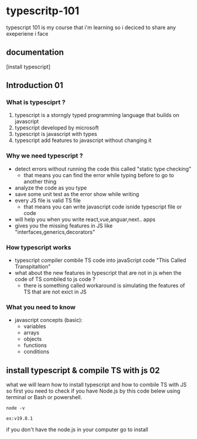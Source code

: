 # typescritp-101
typescript 101 is my course that i'm learning so i deciced to share any exeperiene i face 

## documentation 
[install typescript]

## Introduction 01
### What is typesciprt ? 
1. typescript is a storngly typed programming language that builds on javascript 
2. typescript developed by microsoft 
3. typescript is javascript with types 
4. typescript add features to javascript without changing it 


### Why we need typescript ?
* detect errors without running the code this called "static type checking" 
   - that means you can find the error while typing before to go to another thing 
* analyze the code as you type 
* save some unit test as the error show while writing 
* every JS file is valid TS file  
   - that means you can write javascript code isnide typescript file or code 
* will help you when you write react,vue,anguar,next.. apps 
* gives you the missing features in JS like "interfaces,generics,decorators" 

### How typescript works 
 - typescript compiler combile TS code into javaScript code "This Called Transpitaltion"
 - what about the new features in typescript that are not in js when the code of TS combiled to js code ? 
    - there is something called workaround is simulating the features of TS that are not exict in JS 

### What you need to know 
- javascript concepts (basic):
  - variables 
  - arrays 
  - objects 
  - functions 
  - conditions 

## install typescript & compile TS with js 02
what we will learn how to install typescript and how to combile TS with JS 
so first you need to check if you have Node.js by this code belew using terminal or Bash or powershell.

```
node -v 

ex:v19.8.1
```
if you don't have the node.js in your computer go to install 



